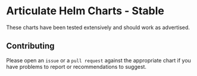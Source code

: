 # Articulate Helm Charts - Stable

These charts have been tested extensively and should work as advertised.

## Contributing

Please open an `issue` or a `pull request` against the appropriate chart if you have problems to report or recommendations to suggest.
